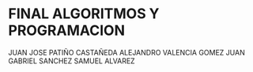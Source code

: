 # FINAL ALGORITMOS Y PROGRAMACION

JUAN JOSE PATIÑO CASTAÑEDA
ALEJANDRO VALENCIA GOMEZ
JUAN GABRIEL SANCHEZ
SAMUEL ALVAREZ
